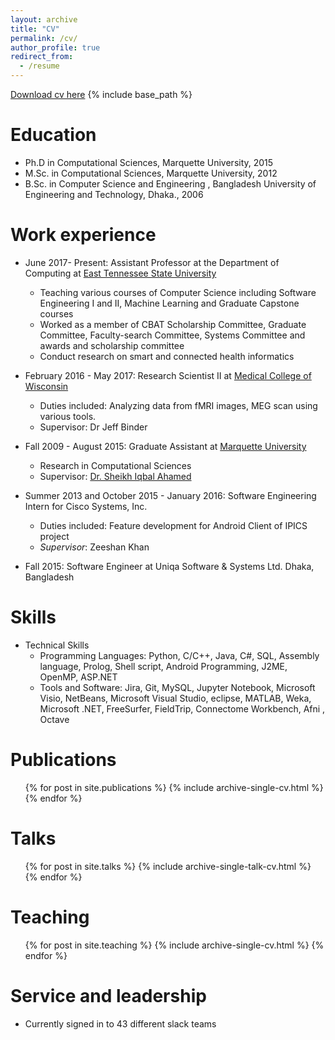 ```yaml
---
layout: archive
title: "CV"
permalink: /cv/
author_profile: true
redirect_from:
  - /resume
---
```

[Download cv here](http://ferdaus.github.io/files/Kawsar_CV_2020.pdf)
{% include base_path %}

Education
======
* Ph.D in Computational Sciences, Marquette University, 2015 
* M.Sc. in Computational Sciences, Marquette University, 2012
* B.Sc. in Computer Science and Engineering ,  Bangladesh University of Engineering and Technology, Dhaka., 2006

Work experience
======
* June 2017- Present: Assistant Professor at  the Department of Computing at [East Tennessee State University](https://www.etsu.edu/ehome/)
  * Teaching various courses of Computer Science including Software Engineering I and II, Machine Learning  and Graduate Capstone courses
  * Worked as a member of CBAT Scholarship Committee, Graduate Committee, Faculty-search Committee, Systems Committee and awards and scholarship committee
  * Conduct research on smart and connected health informatics 
  
* February 2016 - May 2017:  Research Scientist II at [Medical College of Wisconsin](https://www.mcw.edu/)
    * Duties included: Analyzing data from fMRI images, MEG scan using various tools.
    * Supervisor: Dr Jeff Binder

* Fall 2009 -  August 2015: Graduate Assistant at [Marquette University](https://www.marquette.edu/)
  *  Research in Computational Sciences 
  *  Supervisor: [Dr. Sheikh Iqbal Ahamed](http://www.mscs.mu.edu/~iq/)

 * Summer 2013 and October 2015 - January 2016: Software Engineering Intern for Cisco Systems, Inc.
      * Duties included:  Feature development for Android Client of IPICS project
      * _Supervisor_: Zeeshan Khan

* Fall 2015: Software Engineer at Uniqa Software & Systems Ltd. Dhaka, Bangladesh
  
  
Skills
======
* Technical Skills
    * Programming Languages:  Python, C/C++, Java, C#, SQL, Assembly language, Prolog, Shell script, Android Programming, J2ME, OpenMP, ASP.NET
    * Tools and Software:  Jira, Git, MySQL, Jupyter Notebook, Microsoft Visio,  NetBeans, Microsoft Visual Studio, eclipse, MATLAB,  Weka, Microsoft .NET,  FreeSurfer, FieldTrip, Connectome Workbench, Afni ,  Octave 
  

Publications
======
  <ul>{% for post in site.publications %}
    {% include archive-single-cv.html %}
  {% endfor %}</ul>
  
Talks
======
  <ul>{% for post in site.talks %}
    {% include archive-single-talk-cv.html %}
  {% endfor %}</ul>
  
Teaching
======
  <ul>{% for post in site.teaching %}
    {% include archive-single-cv.html %}
  {% endfor %}</ul>
  
Service and leadership
======
* Currently signed in to 43 different slack teams
